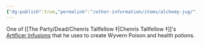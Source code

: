 ```yaml
---
{"dg-publish":true,"permalink":"/other-information/items/alchemy-jug/","updated":"2025-06-10T19:04:32.152+01:00"}
---
```


One of [[The Party/Dead/Chenris Tallfellow ‡\|Chenris Tallfellow ‡]]'s [Artificer Infusions](http://dnd5e.wikidot.com/artificer:infusions) that he uses to create Wyvern Poison and health potions. 